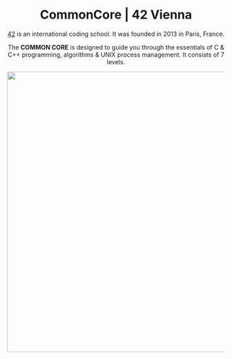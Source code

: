 <h1 align="center"> CommonCore | 42 Vienna</h1>

<p align="center"><a href="https://en.wikipedia.org/wiki/42_(school)" target="_blank">42</a> is an international coding school. It was founded in 2013 in Paris, France.<br></p>
<p align="center">The <strong>COMMON CORE</strong> is designed to guide you through the essentials of C & C++ programming, algorithms & UNIX process management. It consists of 7 levels.</p>
<p align="center">
<img title="" alt="" src="https://github.com/LaDeMonika/42-CommonCore/assets/128793184/04de8cfa-7fec-4e85-8c27-621cee91e070" width="600" height="650" />
</p>
